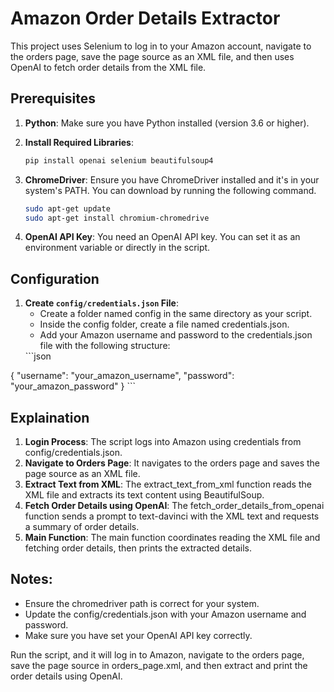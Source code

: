 # Amazon Order Details Extractor

This project uses Selenium to log in to your Amazon account, navigate to the orders page, save the page source as an XML file, and then uses OpenAI to fetch order details from the XML file.

## Prerequisites

1. **Python**: Make sure you have Python installed (version 3.6 or higher).
2. **Install Required Libraries**:
   ```sh
   pip install openai selenium beautifulsoup4
   ```
3. **ChromeDriver**: 
    Ensure you have ChromeDriver installed and it's in your system's PATH. You can download by running the following command.
    ```sh
    sudo apt-get update
    sudo apt-get install chromium-chromedrive
    ```

4. **OpenAI API Key**: 
    You need an OpenAI API key. You can set it as an environment variable or directly in the script.

## Configuration

1. **Create `config/credentials.json` File**:
    <ul>
    <li>Create a folder named config in the same directory as your script.</li>
    <li>Inside the config folder, create a file named credentials.json.</li>
    <li>Add your Amazon username and password to the credentials.json file with the following structure:</li>
    </ul>
    ```json

{
    "username": "your_amazon_username",
    "password": "your_amazon_password"
}
    ```
## Explaination

1. **Login Process**: The script logs into Amazon using credentials from config/credentials.json.
2. **Navigate to Orders Page**: It navigates to the orders page and saves the page source as an XML file.
3. **Extract Text from XML**: The extract_text_from_xml function reads the XML file and extracts its text content using BeautifulSoup.
4. **Fetch Order Details using OpenAI**: The fetch_order_details_from_openai function sends a prompt to text-davinci with the XML text and requests a summary of order details.
5. **Main Function**: The main function coordinates reading the XML file and fetching order details, then prints the extracted details.

## Notes:
    
<ul>
    <li>Ensure the chromedriver path is correct for your system.</li>
    <li>Update the config/credentials.json with your Amazon username and password.</li>
    <li>Make sure you have set your OpenAI API key correctly.</li>
</ul>

Run the script, and it will log in to Amazon, navigate to the orders page, save the page source in orders_page.xml, and then extract and print the order details using OpenAI.
